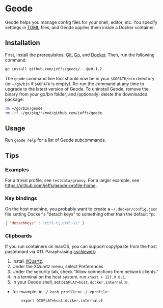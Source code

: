 # Geode

Geode helps you manage config files for your shell, editor, etc.  You specify
settings in [TOML][] files, and Geode applies them inside a Docker container.

## Installation

First, install the prerequisites: [Git][], [Go][], and [Docker][].  Then, run
the following command:

```sh
go install github.com/jeffs/geode/...@v0.1.2
```

The `geode` command line tool should now be in your `$GOPATH/bin` directory (or
`~/go/bin` if `$GOPATH` is empty).  Re-run the command at any time to upgrade
to the latest version of Geode.  To uninstall Geode, remove the binary from
your go/bin folder, and (optionally) delete the downloaded package:

```sh
rm ~/go/bin/geode
rm -rf ~/go/pkg/*/mod/github.com/jeffs/geode
```

## Usage

Run `geode help` for a list of Geode subcommands.

## Tips

### Examples

For a trivial profile, see `testdata/groovy`.  For a larger example, see
<https://github.com/jeffs/geode-profile-home>.

### Key bindings

On the host machine, you probably want to create a `~/.docker/config.json` file
setting Docker's "detach keys" to something other than the default ^p:

```json
{ "detachKeys" : "ctrl-\\,ctrl-\\" }
```

### Clipboards

If you run containers on macOS, you can support copy/paste from the host
pasteboard via X11.  Paraphrasing [cschiewek][]:

1. Install [XQuartz](https://www.xquartz.org).
2. Under the XQuartz menu, select Preferences.
3. Under the security tab, check "Allow connections from network clients."
4. In a terminal on the host system, run `xhost + 127.0.0.1`.
5. In your Geode shell, set `DISPLAY=host.docker.internal:0`.
  - for example, in `~/.bash_profile` or `~/.zprofile`:

            export DISPLAY=host.docker.internal:0


[Docker]: https://www.docker.com/
[Git]: https://git-scm.com/
[Go]: https://golang.org/
[TOML]: https://github.com/toml-lang/toml
[cschiewek]: https://gist.github.com/cschiewek/246a244ba23da8b9f0e7b11a68bf3285
